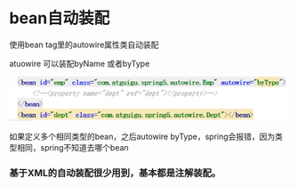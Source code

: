 # bean自动装配

使用bean tag里的autowire属性类自动装配

atuowire 可以装配byName 或者byType

![](.gitbook/assets/image%20%2824%29.png)

如果定义多个相同类型的bean，之后autowire byType，spring会报错，因为类型相同，spring不知道去哪个bean

### 基于XML的自动装配很少用到，基本都是注解装配。

